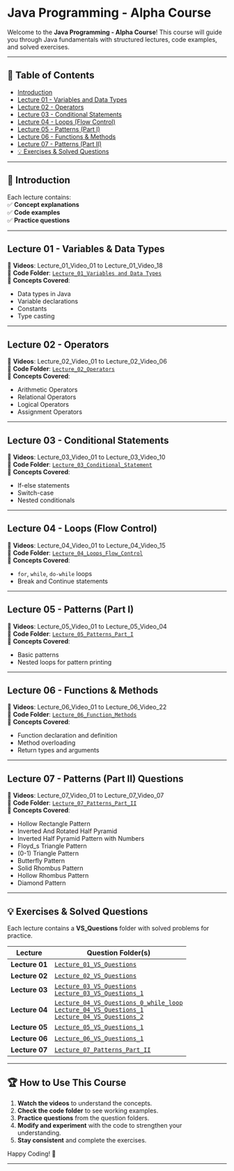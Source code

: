 <!-- IN JAVA IF YOU WANT TO RUN CODE IN TERMINAL YOU HAVE TO ENTER THE FOLDER WHERE YOU PUT THE CODE.
AND THEN IF YOU WANT TO BACK TO ONE FOLDER OR PARENT FOLDER YOU HAVE TO WRITE IN TERMINAL "cd.." and likwise. -->

<!-- IF YOU WANT TO GO HOME DIRECTORY SIMPLY WRITE "cd ~" AND IF YOU WANT TO GO THE LAST FOLDER YOU WERE IN YOU HAVE TO WRITE "cd -" -->

# Java Programming - Alpha Course

Welcome to the **Java Programming - Alpha Course**! This course will guide you through Java fundamentals with structured lectures, code examples, and solved exercises.  

---

## 📌 Table of Contents

- [Introduction](#introduction)
- [Lecture 01 - Variables and Data Types](#lecture-01---variables--data-types)
- [Lecture 02 - Operators](#lecture-02---operators)
- [Lecture 03 - Conditional Statements](#lecture-03---conditional-statements)
- [Lecture 04 - Loops (Flow Control)](#lecture-04---loops-flow-control)
- [Lecture 05 - Patterns (Part I)](#lecture-05---patterns-part-i)
- [Lecture 06 - Functions & Methods](#lecture-06---functions--methods)
- [Lecture 07 - Patterns (Part II)](#lecture-07---patterns--part-ii)
- [💡 Exercises & Solved Questions](#-exercises--solved-questions)

---

## 📖 Introduction

Each lecture contains:  
✅ **Concept explanations**  
✅ **Code examples**  
✅ **Practice questions**  

---

## Lecture 01 - Variables & Data Types
📌 **Videos**: Lecture_01_Video_01 to Lecture_01_Video_18  
📌 **Code Folder**: [`Lecture_01_Variables and Data Types`](https://github.com/prashantsaini1525/Alpha-Course-/tree/main/A.%20Java%20Basics/Lecture_01_Variables_and_DataTypes)  
📌 **Concepts Covered**:
- Data types in Java
- Variable declarations
- Constants
- Type casting  

---

## Lecture 02 - Operators
📌 **Videos**: Lecture_02_Video_01 to Lecture_02_Video_06  
📌 **Code Folder**: [`Lecture_02_Operators`](https://github.com/prashantsaini1525/Alpha-Course-/tree/main/A.%20Java%20Basics/Lecture_02_Operators)  
📌 **Concepts Covered**:
- Arithmetic Operators
- Relational Operators
- Logical Operators
- Assignment Operators  

---

## Lecture 03 - Conditional Statements
📌 **Videos**: Lecture_03_Video_01 to Lecture_03_Video_10  
📌 **Code Folder**: [`Lecture_03_Conditional_Statement`](https://github.com/prashantsaini1525/Alpha-Course-/tree/main/A.%20Java%20Basics/Lecture_03_Conditional_Statement)  
📌 **Concepts Covered**:
- If-else statements
- Switch-case
- Nested conditionals  

---

## Lecture 04 - Loops (Flow Control)
📌 **Videos**: Lecture_04_Video_01 to Lecture_04_Video_15  
📌 **Code Folder**: [`Lecture_04_Loops_Flow_Control`](https://github.com/prashantsaini1525/Alpha-Course-/tree/main/A.%20Java%20Basics/Lecture_04_Loops_Flow_Control)  
📌 **Concepts Covered**:
- `for`, `while`, `do-while` loops
- Break and Continue statements  

---

## Lecture 05 - Patterns (Part I)
📌 **Videos**: Lecture_05_Video_01 to Lecture_05_Video_04  
📌 **Code Folder**: [`Lecture_05_Patterns_Part_I`](https://github.com/prashantsaini1525/Alpha-Course-/tree/main/A.%20Java%20Basics/Lecture_05_Patterns_Part_I)  
📌 **Concepts Covered**:
- Basic patterns
- Nested loops for pattern printing  

---

## Lecture 06 - Functions & Methods
📌 **Videos**: Lecture_06_Video_01 to Lecture_06_Video_22  
📌 **Code Folder**: [`Lecture_06_Function_Methods`](https://github.com/prashantsaini1525/Alpha-Course-/tree/main/A.%20Java%20Basics/Lecture_06_Function%20_%20Methods)  
📌 **Concepts Covered**:
- Function declaration and definition
- Method overloading
- Return types and arguments  

---

## Lecture 07 - Patterns (Part II) Questions 
📌 **Videos**: Lecture_07_Video_01 to Lecture_07_Video_07  
📌 **Code Folder**: [`Lecture_07_Patterns_Part_II`](https://github.com/prashantsaini1525/Alpha-Course-2025/tree/main/A.%20Java%20Basics/Lecture_07_Patterns_Part_II)  
📌 **Concepts Covered**:
- Hollow Rectangle Pattern
- Inverted And Rotated Half Pyramid
- Inverted Half Pyramid Pattern with Numbers
- Floyd_s Triangle Pattern
- (0-1) Triangle Pattern
- Butterfly Pattern
- Solid Rhombus Pattern
- Hollow Rhombus Pattern
- Diamond Pattern

---

## 💡 Exercises & Solved Questions

Each lecture contains a **VS_Questions** folder with solved problems for practice.

| **Lecture**   | **Question Folder(s)** |
|--------------|----------------------|
| **Lecture 01** | [`Lecture_01_VS_Questions`](https://github.com/prashantsaini1525/Alpha-Course-/tree/main/A.%20Java%20Basics/Lecture_01_Variables_and_DataTypes) |
| **Lecture 02** | [`Lecture_02_VS_Questions`](https://github.com/prashantsaini1525/Alpha-Course-/tree/main/A.%20Java%20Basics/Lecture_02_Operators/Lecture_02_VS_Questions) |
| **Lecture 03** | [`Lecture_03_VS_Questions`](https://github.com/prashantsaini1525/Alpha-Course-/tree/main/A.%20Java%20Basics/Lecture_03_Conditional_Statement/Lecture_03_VS_Questions) <br> [`Lecture_03_VS_Questions_1`](https://github.com/prashantsaini1525/Alpha-Course-/tree/main/A.%20Java%20Basics/Lecture_03_Conditional_Statement/Lecture_03_VS_Questions1) |
| **Lecture 04** | [`Lecture_04_VS_Questions_0_while_loop`](https://github.com/prashantsaini1525/Alpha-Course-/tree/main/A.%20Java%20Basics/Lecture_04_Loops_Flow_Control/Lecture_04_VS_Questions_0_while_loop) <br> [`Lecture_04_VS_Questions_1`](https://github.com/prashantsaini1525/Alpha-Course-/tree/main/A.%20Java%20Basics/Lecture_04_Loops_Flow_Control/Lecture_04_VS_Questions_1) <br> [`Lecture_04_VS_Questions_2`](https://github.com/prashantsaini1525/Alpha-Course-/tree/main/A.%20Java%20Basics/Lecture_04_Loops_Flow_Control/Lecture_04_VS_Questions_2) |
| **Lecture 05** | [`Lecture_05_VS_Questions_1`](https://github.com/prashantsaini1525/Alpha-Course-/tree/main/A.%20Java%20Basics/Lecture_05_Patterns_Part_I/Lecture_05_VS_Questions_1) |
| **Lecture 06** | [`Lecture_06_VS_Questions_1`](https://github.com/prashantsaini1525/Alpha-Course-/tree/main/A.%20Java%20Basics/Lecture_06_Function%20_%20Methods/Lecture_06_VS_Questions_1) |
| **Lecture 07** | [`Lecture_07_Patterns_Part_II`](https://github.com/prashantsaini1525/Alpha-Course-2025/tree/main/A.%20Java%20Basics/Lecture_07_Patterns_Part_II) |

---

## 🏆 How to Use This Course

1. **Watch the videos** to understand the concepts.
2. **Check the code folder** to see working examples.
3. **Practice questions** from the question folders.
4. **Modify and experiment** with the code to strengthen your understanding.
5. **Stay consistent** and complete the exercises.  

Happy Coding! 🚀  

---

